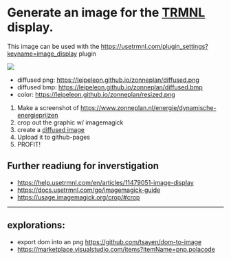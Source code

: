 # Generate an image for the [TRMNL](https://usetrmnl.com/) display.

This image can be used with the <https://usetrmnl.com/plugin_settings?keyname=image_display> plugin

![](https://leipeleon.github.io/zonneplan/diffused.png)

- diffused png: <https://leipeleon.github.io/zonneplan/diffused.png>
- diffused bmp: <https://leipeleon.github.io/zonneplan/diffused.bmp>
- color: <https://leipeleon.github.io/zonneplan/resized.png>

1. Make a screenshot of https://www.zonneplan.nl/energie/dynamische-energieprijzen
2. crop out the graphic w/ imagemagick
3. create a [diffused image](https://leipeleon.github.io/zonneplan/diffused.png)
4. Upload it to github-pages
5. PROFIT!

## Further readiung for inverstigation

- https://help.usetrmnl.com/en/articles/11479051-image-display
- https://docs.usetrmnl.com/go/imagemagick-guide
- https://usage.imagemagick.org/crop/#crop

---

## explorations:

- export dom into an png https://github.com/tsayen/dom-to-image
- https://marketplace.visualstudio.com/items?itemName=pnp.polacode
